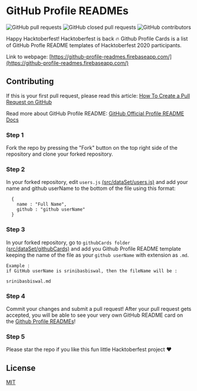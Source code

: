 # GitHub Profile READMEs
![GitHub pull requests](https://img.shields.io/github/issues-pr/srinibasbiswal/GithubProfileReadMe?color=green) ![GitHub closed pull requests](https://img.shields.io/github/issues-pr-closed/srinibasbiswal/GithubProfileReadMe) ![GitHub contributors](https://img.shields.io/github/contributors-anon/srinibasbiswal/GithubProfileReadMe)

Happy Hacktoberfest! Hacktoberfest is back :fire:
Github Profile Cards is a list of GitHub Profle README templates of Hacktoberfest 2020 participants.

Link to webpage: [https://github-profile-readmes.firebaseapp.com/](https://github-profile-readmes.firebaseapp.com/)

## Contributing

If this is your first pull request, please read this article: [How To Create a Pull Request on GitHub](https://www.digitalocean.com/community/tutorials/how-to-create-a-pull-request-on-github)

Read more about GitHub Profile README: [GitHub Official Profile README Docs](https://docs.github.com/en/github/setting-up-and-managing-your-github-profile/managing-your-profile-readme)

### Step 1

Fork the repo by pressing the "Fork" button on the top right side of the
repository and clone your forked repository.

### Step 2

In your forked repository, edit `users.js` [(src/dataSet/users.js)](src/dataSet/users.js) and add your name and github userName to the bottom of the file using this format:

```
  {
    name : "Full Name",
    github : "github userName"
  }
```

### Step 3 

In your forked repository, go to `githubCards folder` [(src/dataSet/githubCards)](src/dataSet/githubCards) and add you Github Profile README template keeping the name of the file as your `github userName` with extension as `.md`.

```
Example : 
if GitHub userName is srinibasbiswal, then the fileName will be :

srinibasbiswal.md

```

### Step 4 

Commit your changes and submit a pull request! After your pull request gets accepted, you will be able to see your very own GitHub README card on the [Github Profile READMEs](https://github-profile-readmes.firebaseapp.com/)!

### Step 5

Please star the repo if you like this fun little Hacktoberfest project :heart:

## License

[MIT](LICENSE)

